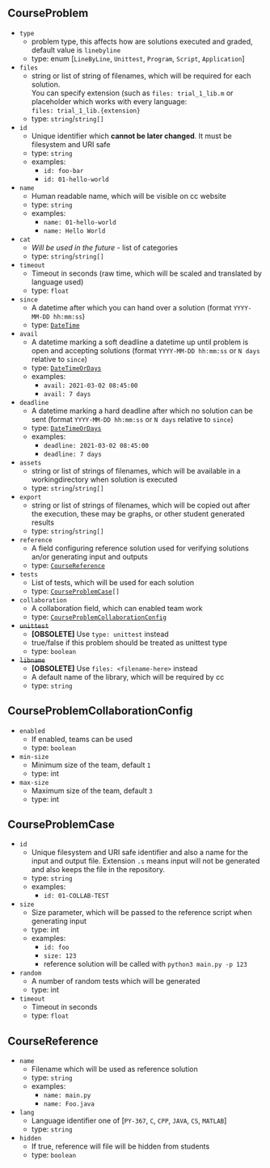 ## CourseProblem

  - `type`
     - problem type, this affects how are solutions executed and graded, default value is `linebyline`
     - type: enum [`LineByLine`, `Unittest`, `Program`, `Script`, `Application`]
  - `files`
     - string or list of string of filenames, which will be required for each solution. <br>You can specify extension (such as `files: trial_1_lib.m` or placeholder which works with every language: <br>`files: trial_1_lib.{extension}`
     - type: `string`/`string[]`
  - `id`
     - Unique identifier which **cannot be later changed**. It must be filesystem and URI safe
     - type: `string`
     - examples: 
        - `id: foo-bar`
        - `id: 01-hello-world`
  - `name`
     - Human readable name, which will be visible on cc website
     - type: `string`
     - examples: 
        - `name: 01-hello-world`
        - `name: Hello World`
  - `cat`
     - *Will be used in the future* - list of categories
     - type: `string`/`string[]`
  - `timeout`
     - Timeout in seconds (raw time, which will be scaled and translated by language used)
     - type: `float`
  - `since`
     - A datetime after which you can hand over a solution (format `YYYY-MM-DD hh:mm:ss`)
     - type: [`DateTime`](#DateTime)
  - `avail`
     - A datetime marking a soft deadline a datetime up until problem is open and accepting solutions (format `YYYY-MM-DD hh:mm:ss` or `N days` relative to `since`)
     - type: [`DateTimeOrDays`](#DateTimeOrDays)
     - examples: 
        - `avail: 2021-03-02 08:45:00`
        - `avail: 7 days`
  - `deadline`
     - A datetime marking a hard deadline after which no solution can be sent (format `YYYY-MM-DD hh:mm:ss` or `N days` relative to `since`)
     - type: [`DateTimeOrDays`](#DateTimeOrDays)
     - examples: 
        - `deadline: 2021-03-02 08:45:00`
        - `deadline: 7 days`
  - `assets`
     - string or list of strings of filenames, which will be available in a workingdirectory when solution is executed
     - type: `string`/`string[]`
  - `export`
     - string or list of strings of filenames, which will be copied out after the execution, these may be graphs, or other student generated results
     - type: `string`/`string[]`
  - `reference`
     - A field configuring reference solution used for verifying solutions an/or generating input and outputs
     - type: [`CourseReference`](#CourseReference)
  - `tests`
     - List of tests, which will be used for each solution
     - type: [`CourseProblemCase`](#CourseProblemCase)`[]`
  - `collaboration`
     - A collaboration field, which can enabled team work
     - type: [`CourseProblemCollaborationConfig`](#CourseProblemCollaborationConfig)
  - ~~`unittest`~~
     - **[OBSOLETE]** Use `type: unittest` instead
     - true/false if this problem should be treated as unittest type
     - type: `boolean`
  - ~~`libname`~~
     - **[OBSOLETE]** Use `files: <filename-here>` instead
     - A default name of the library, which will be required by cc
     - type: `string`



## CourseProblemCollaborationConfig

  - `enabled`
     - If enabled, teams can be used
     - type: `boolean`
  - `min-size`
     - Minimum size of the team, default `1`
     - type: int
  - `max-size`
     - Maximum size of the team, default `3`
     - type: int



## CourseProblemCase

  - `id`
     - Unique filesystem and URI safe identifier and also a name for the input and output file. Extension `.s` means input will not be generated and also keeps the file in the repository.
     - type: `string`
     - examples: 
        - `id: 01-COLLAB-TEST`
  - `size`
     - Size parameter, which will be passed to the reference script when generating input
     - type: int
     - examples: 
        - `id: foo`
        - `size: 123`
        - reference solution will be called with `python3 main.py -p 123`
  - `random`
     - A number of random tests which will be generated
     - type: int
  - `timeout`
     - Timeout in seconds
     - type: `float`



## CourseReference

  - `name`
     - Filename which will be used as reference solution
     - type: `string`
     - examples: 
        - `name: main.py`
        - `name: Foo.java`
  - `lang`
     - Language identifier one of [`PY-367`, `C`, `CPP`, `JAVA`, `CS`, `MATLAB`]
     - type: `string`
  - `hidden`
     - If true, reference will file will be hidden from students
     - type: `boolean`
